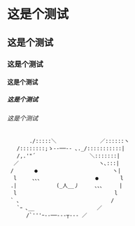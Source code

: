 # 这是个测试
## 这是个测试
### 这是个测试
#### 这是个测试
##### 这是个测试
###### 这是个测试

           ./:::::＼　　　　　 　   ／::::::ヽ
       /::::::::;ゝ--──-- ､._/:::::::::::|
       /,.'"´ 　　　　　　　　   ＼:::::::|
      ／　 　　　　　　　　　　　　   ヽ､:::|
     /　　　　●　　　 　 　 　 　 　 　   ヽ|
      l　　　､､､　　 　 　 　 　 　 ●　　 　 l
     .|　　　 　　　　(_人__丿　　　､､､　　  |
      l　　　　　　　　　　　　　　　　 　  l
     ` ､　　　　　　　　 　 　 　　 　 　 /
       `ｰ ､__　　　 　 　 　　　 　 ／
          /`'''ｰ‐‐──‐‐‐┬--- ／
